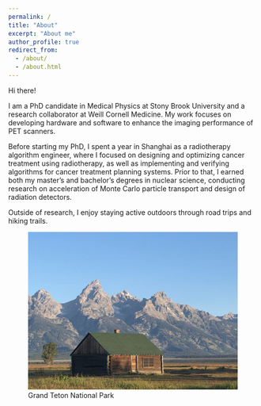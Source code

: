 ```yaml
---
permalink: /
title: "About"
excerpt: "About me"
author_profile: true
redirect_from: 
  - /about/
  - /about.html
---
```



Hi there! 

I am a PhD candidate in Medical Physics at Stony Brook University and a research collaborator at Weill Cornell Medicine. My work focuses on developing hardware and software to enhance the imaging performance of PET scanners.

Before starting my PhD, I spent a year in Shanghai as a radiotherapy algorithm engineer, where I focused on designing and optimizing cancer treatment using radiotherapy, as well as implementing and verifying algorithms for cancer treatment planning systems. Prior to that, I earned both my master’s and bachelor’s degrees in nuclear science, conducting research on acceleration of Monte Carlo particle transport and design of radiation detectors.

Outside of research, I enjoy staying active outdoors through road trips and hiking trails.

<figure>
  <img src="/images/wbIdealHousing.jpg" width="600px" alt="">
  <figcaption>Grand Teton National Park
  </figcaption>
</figure>

<!--Text
<a href="/assets/images/climsim.png"><img src="/images/idealHousing.jpg" width="600px" alt=""> |Grand Teton National Park|
-->
